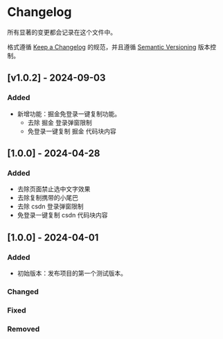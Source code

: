 # Changelog

所有显著的变更都会记录在这个文件中。

格式遵循 [Keep a Changelog](https://keepachangelog.com/en/1.0.0/) 的规范，并且遵循 [Semantic Versioning](https://semver.org/lang/zh-CN/) 版本控制。

## [v1.0.2] - 2024-09-03

### Added
- 新增功能：掘金免登录一键复制功能。
  - 去除 掘金 登录弹窗限制
  - 免登录一键复制 掘金 代码块内容

## [1.0.0] - 2024-04-28
### Added
- 去除页面禁止选中文字效果
- 去除复制携带的小尾巴
- 去除 csdn 登录弹窗限制
- 免登录一键复制 csdn 代码块内容

## [1.0.0] - 2024-04-01
### Added
- 初始版本：发布项目的第一个测试版本。

### Changed
  
### Fixed

### Removed